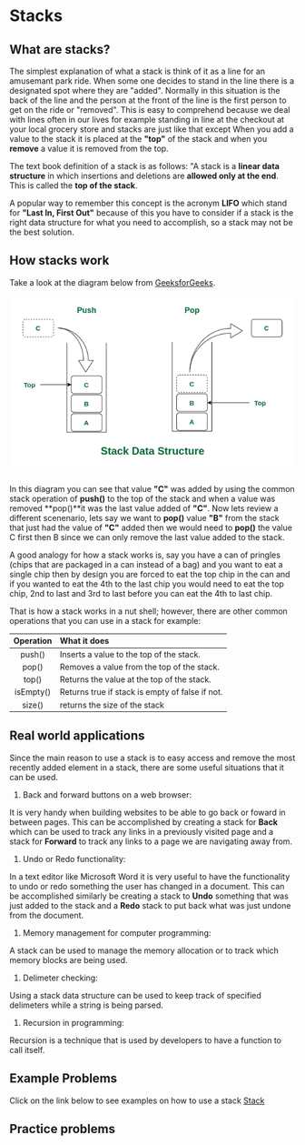 # Stacks
## What are stacks?
The simplest explanation of what a stack is think of it as a line for an amusemant park ride. When some one decides to stand in the line there is a designated spot where they are "added". Normally in this situation is the back of the line and the person at the front of the line is the first person to get on the ride or "removed". This is easy to comprehend because we deal with lines often in our lives for example standing in line at the checkout at your local grocery store and stacks are just like that except When you add a value to the stack it is placed at the **"top"** of the stack and when you **remove** a value it is removed from the top.

The text book definition of a stack is as follows: "A stack is a **linear data structure** in which insertions and deletions are **allowed only at the end**. This is called the **top of the stack**. 

A popular way to remember this concept is the acronym **LIFO** which stand for **"Last In, First Out"** because of this you have to consider if a stack is the right data structure for what you need to accomplish, so a stack may not be the best solution.

## How stacks work
Take a look at the diagram below from [GeeksforGeeks](https://www.geeksforgeeks.org/introduction-to-stack-data-structure-and-algorithm-tutorials/#).
<br><br>
<img src="images/stack.drawio2.png">
<br><br>

In this diagram you can see that value **"C"** was added by using the common stack operation of **push()** to the top of the stack and when a value was removed **pop()**it was the last value added of **"C"**. Now  lets review a different scenenario, lets say we want to **pop()** value **"B"** from the stack that just had the value of **"C"** added then we would need to **pop()** the value C first then B since we can only remove the last value added to the stack. 

A good analogy for how a stack works is, say you have a can of pringles (chips that are packaged in a can instead of a bag) and you want to eat a single chip then by design you are forced to eat the top chip in the can and if you wanted to eat the 4th to the last chip you would need to eat the top chip, 2nd to last and 3rd to last before you can eat the 4th to last chip.

That is how a stack works in a nut shell; however, there are other common operations that you can use in a stack for example:

| Operation | What it does |
| :-------: | :----------- |
| push()    | Inserts a value to the top of the stack.|
| pop() | Removes a value from the top of the stack.|
| top() | Returns the value at the top of the stack.|
|isEmpty() | Returns true if stack is empty of false if not.|
|size() | returns the size of the stack |

## Real world applications
Since the main reason to use a stack is to easy access and remove the most recently added element in a stack, there are some useful situations that it can be used.

1. Back and forward buttons on a web browser:

It is very handy when building websites to be able to go back or foward in between pages. This can be accomplished by creating a stack for **Back** which can be used to track any links in a previously visited page and a stack for **Forward** to track any links to a page we are navigating away from.

1. Undo or Redo functionality:

In a text editor like Microsoft Word it is very useful to have the functionality to undo or redo something the user has changed in a document. This can be accomplished similarly be creating a stack to **Undo** something that was just added to the stack and a **Redo** stack to put back what was just undone from the document.

1. Memory management for computer programming:

A stack can be used to manage the memory allocation or to track which memory blocks are being used.

1. Delimeter checking:

Using a stack data structure can be used to keep track of specified delimeters while a string is being parsed.

1. Recursion in programming:

Recursion is a technique that is used by developers to have a function to call itself.

## Example Problems
Click on the link below to see examples on how to use a stack
[Stack](/python_data_structure_tutorial/examples/example_stack.py)
## Practice problems